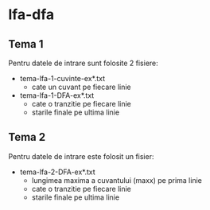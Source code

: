 # lfa-dfa
## Tema 1
Pentru datele de intrare sunt folosite 2 fisiere:

- tema-lfa-1-cuvinte-ex*.txt
  - cate un cuvant pe fiecare linie
- tema-lfa-1-DFA-ex*.txt
  - cate o tranzitie pe fiecare linie
  - starile finale pe ultima linie

## Tema 2
Pentru datele de intrare este folosit un fisier:

- tema-lfa-2-DFA-ex*.txt
  - lungimea maxima a cuvantului (maxx) pe prima linie
  - cate o tranzitie pe fiecare linie
  - starile finale pe ultima linie
